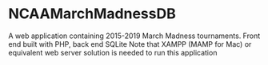 # NCAAMarchMadnessDB


A web application containing 2015-2019 March Madness tournaments. Front end built with PHP, back end SQLite
Note that XAMPP (MAMP for Mac) or equivalent web server solution is needed to run this application
